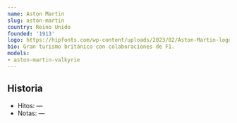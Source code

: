 ```yaml
---
name: Aston Martin
slug: aston-martin
country: Reino Unido
founded: '1913'
logo: https://hipfonts.com/wp-content/uploads/2023/02/Aston-Martin-logo-cover-1060x530.jpg
bio: Gran turismo británico con colaboraciones de F1.
models:
- aston-martin-valkyrie
---
```


## Historia

- Hitos: —
- Notas: —

